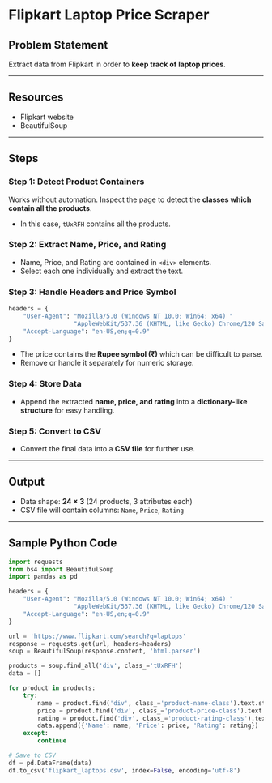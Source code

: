 # Flipkart Laptop Price Scraper

## Problem Statement

Extract data from Flipkart in order to **keep track of laptop prices**.

---

## Resources

* Flipkart website
* BeautifulSoup

---

## Steps

### Step 1: Detect Product Containers

Works without automation.
Inspect the page to detect the **classes which contain all the products**.

* In this case, `tUxRFH` contains all the products.

### Step 2: Extract Name, Price, and Rating

* Name, Price, and Rating are contained in `<div>` elements.
* Select each one individually and extract the text.

### Step 3: Handle Headers and Price Symbol

```python
headers = {
    "User-Agent": "Mozilla/5.0 (Windows NT 10.0; Win64; x64) "
                  "AppleWebKit/537.36 (KHTML, like Gecko) Chrome/120 Safari/537.36",
    "Accept-Language": "en-US,en;q=0.9"
}
```

* The price contains the **Rupee symbol (₹)** which can be difficult to parse.
* Remove or handle it separately for numeric storage.

### Step 4: Store Data

* Append the extracted **name, price, and rating** into a **dictionary-like structure** for easy handling.

### Step 5: Convert to CSV

* Convert the final data into a **CSV file** for further use.

---

## Output

* Data shape: **24 × 3** (24 products, 3 attributes each)
* CSV file will contain columns: `Name`, `Price`, `Rating`

---

## Sample Python Code

```python
import requests
from bs4 import BeautifulSoup
import pandas as pd

headers = {
    "User-Agent": "Mozilla/5.0 (Windows NT 10.0; Win64; x64) "
                  "AppleWebKit/537.36 (KHTML, like Gecko) Chrome/120 Safari/537.36",
    "Accept-Language": "en-US,en;q=0.9"
}

url = 'https://www.flipkart.com/search?q=laptops'
response = requests.get(url, headers=headers)
soup = BeautifulSoup(response.content, 'html.parser')

products = soup.find_all('div', class_='tUxRFH')
data = []

for product in products:
    try:
        name = product.find('div', class_='product-name-class').text.strip()
        price = product.find('div', class_='product-price-class').text.strip().replace('₹', '').replace(',', '')
        rating = product.find('div', class_='product-rating-class').text.strip()
        data.append({'Name': name, 'Price': price, 'Rating': rating})
    except:
        continue

# Save to CSV
df = pd.DataFrame(data)
df.to_csv('flipkart_laptops.csv', index=False, encoding='utf-8')
```

